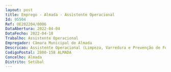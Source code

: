 ```yaml
--- 
layout: post
title: Emprego - Almada - Assistente Operacional
Id: 95504
Ref: OE202204/0006
DataAbertura: 2022-04-04
DataFecho: 2022-04-18
Trabalho: Assistente Operacional
Empregador: Câmara Municipal de Almada
Descricao: Assistente Operacional (Limpeza, Varredura e Prevenção de Fogos Florestais)
CodigoPostal: 2800-158 ALMADA
Concelho: Almada
Distrito: Setúbal
--- 
```

